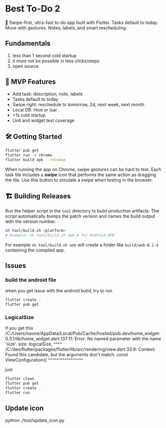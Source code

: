 # Best To-Do 2

📝 Swipe-first, ultra-fast to-do app built with Flutter. Tasks default to today. Move with gestures. Notes, labels, and smart rescheduling.

## Fundamentals
1. less than 1 second cold startup
2. it must not be possible in less clicks/steps
3. open source

## 🚀 MVP Features
- Add task: description, note, labels
- Tasks default to today
- Swipe right: reschedule to tomorrow, 2d, next week, next month
- Local DB: Hive or Isar
- <1s cold startup
- Unit and widget test coverage

## 🛠️ Getting Started
```bash
flutter pub get
flutter run -d chrome
flutter build apk --release
```

When running the app on Chrome, swipe gestures can be hard to test.
Each task tile includes a **swipe** icon that performs the same action
as dragging the tile. Use this button to simulate a swipe when testing
in the browser.

## 🏗️ Building Releases
Run the helper script in the `tool` directory to build production
artifacts. The script automatically bumps the patch version and names
the build output with the version number.

```bash
sh tool/build.sh <platform>
# Example: sh tool/build.sh apk # for Android APK
```

For example `sh tool/build.sh web` will create a folder like
`build/web-0.1.4` containing the compiled app.

## Issues

### build the android file
when you get issue with the android build, try to run
```bash
flutter create .
flutter pub get
```

### LogicalSize

if you get this
/C:/Users/noone/AppData/Local/Pub/Cache/hosted/pub.dev/home_widget-0.3.1/lib/home_widget.dart:137:11: 
Error: No named parameter with the name 'size'.
          size: logicalSize,
          ^^^^
/C:/dev/flutter/packages/flutter/lib/src/rendering/view.dart:33:9: Context: Found this candidate, but 
the arguments don't match.
  const ViewConfiguration({
        ^^^^^^^^^^^^^^^^^

just 
```bash
flutter clean
flutter pub get
flutter create .
flutter run
```
## Update icon

python ./tool/update_icon.py
